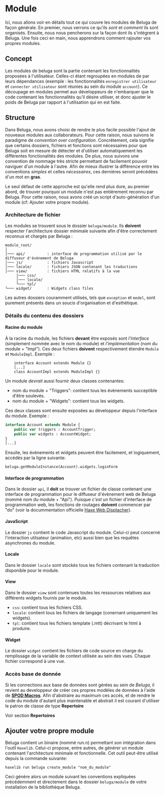 Module
======

Ici, nous allons voir en détails tout ce qui couvre les modules de Beluga de façon générale. En premier, nous verrons ce qu'ils _sont_ et _comment_ ils sont organisés. Ensuite, nous nous pencherons sur la façon dont ils s'intègrent à Beluga. Une fois ceci en main, nous apprendrons comment rajouter vos propres modules.

## Concept

Les modules de beluga sont la partie contenant les fonctionnalités proposées à l'utilisateur. Celles-ci étant regroupées en modules de par leurs dépendances (exemple : les fonctionnalités `enregistrer utilisateur` et `connecter utilisateur` sont réunies au sein du module `account`).
Ce découpage en modules permet aux développeurs de n'embarquer que le code contenant les fonctionnalités qu'il désire utiliser, et donc ajuster le poids de Beluga par rapport à l'utilisation qui en est faite.

## Structure

Dans Beluga, nous avons choisi de rendre le plus facile possible l'ajout de nouveaux modules aux collaborateurs. Pour cette raison, nous suivons le paradigme de _convention over configuration_. Concrètement, cela signifie que certains dossiers, fichiers et fonctions sont nécessaires pour que Beluga soit en mesure de détecter et d'utiliser automatiquement les différentes fonctionalités des modules.
De plus, nous suivons une convention de nommage très stricte permettant de facilement pouvoir naviguer d'un module à l'autre. Afin de mieux illustrer la différence entre les conventions _simples_ et celles _nécessaires_, ces dernières seront précédées d'un mot en __gras__. 

Le seul défaut de cette approche est qu'elle rend plus dure, au premier abord, de trouver pourquoi un module n'est pas entièrement reconnu par Beluga. Pour cette raison, nous avons créé un script d'auto-génération d'un module (cf: Ajouter votre propre module).

### Architecture de fichier

Les modules se trouvent sous le dossier `beluga/module`. Ils __doivent__ respecter l'architecture dossier minimale suivante afin d'être correctement reconnus et chargés par Beluga :

``` 
module_root/
│
│─── api/          : interface de programmation utilisé par le diffuseur d'évènement de Beluga
│─── js/           : fichiers Javascript
│─── locale/       : fichiers JSON contenant les traductions
│─── view/         : fichiers HTML relatifs à la vue
     │─── css/
     │─── locale/
     └─── tpl/
└─── widget/       : Widgets class files
```
Les autres dossiers couramment utilisés, tels que `exception` et `model`, sont purement présents dans un soucis d'organisation et d'esthétique.

### Détails du contenu des dossiers

#### Racine du module

À la racine du module, les fichiers __devant__ être exposés sont *l'interface* (simplement nommée avec le nom du module) et *l'implémentation* (nom du module + "Impl"). Ces deux fichiers **doivent** respectivement étendre `Module` et `ModuleImpl`.
Exemple :

```
    interface Account extends Module {}
    [...]
    class AccountImpl extends ModuleImpl {}
```
Un module *devrait* aussi fournir deux classes contenantes:
- nom du module + "Triggers": contient tous les évènements succeptible d'être soulevés.
- nom du module + "Widgets": contient tous les widgets.

Ces deux classes sont ensuite exposées au développeur depuis l'interface du module. Exemple :
```haxe
interface Account extends Module {
    public var triggers : AccountTrigger;
    public var widgets : AccountWidget;
}
[...]
```

Ensuite, les évènements et widgets peuvent être facilement, et logiquement, accédés par la ligne suivante:

```haxe
beluga.getModuleInstance(Account).widgets.loginForm
```

#### Interface de programmation

Dans le dossier `api`, il **doit** se trouver un fichier de classe contenant une interface de programmation pour le diffuseur d'évènement web de Beluga (nommé nom du module + "Api"). Puisque *c'est* un fichier d'interface de programmation web, les fonctions de routages __doivent__ commencer par "do" (voir la docummentation officielle [Haxe Web Disptacher](http://old.haxe.org/manual/dispatch#why-actions-are-prefixed-with-do)).

#### JavaScript

Le dossier `js` contient le code Javascript du module. Celui-ci peut concerné l'interaction utilsateur (animation, etc) aussi bien que les requêtes asynchrones du module.

#### Locale

Dans le dossier `locale` sont stockés tous les fichiers contenant la traduction disponible pour le module.

#### View

Dans le dossier `view` sont contenues toutes les ressources relatives aux différents widgets fournis par le module.
- `css`: contient tous les fichiers CSS.
- `locale`: contient tous les fichiers de langage (conernant uniquement les widgets).
- `tpl`: contient tous les fichiers template (.mtt) décrivant le html à produire.

#### Widget

Le dossier `widget` contient les fichiers de code source en charge du remplissage de la variable de context utilisée au sein des vues. Chaque fichier correspond à une vue. 

### Accès base de donnée

Si les connections aux base de données sont gérées au sein de *Beluga*, il revient au developpeur de créer ces propres modèles de données
à l'aide de [__SPOD Macros__](http://old.haxe.org/manual/spod). Afin d'abstraire au maximum ces accés, et de rendre le code du
module d'autant plus maintenable et abstrait il est courant d'utiliser le patron de classe de type __Repertoire__

Voir section __Repertoires__

## Ajouter votre propre module

Beluga contient un binaire (nommé run.n) permettant son intégration dans l'outil `Haxelib`. Celui-ci propose, entre autres, de générer un module contenant l'architecture minimale et fonctionnelle.
Cet outil peut-être utilisé depuis la commande suivante:

`haxelib run beluga create_module "nom_du_module"`

Ceci génère alors un module suivant les conventions expliquées précédemment et directement dans le dossier `beluga/module` de votre installation de la bibliothèque Beluga.